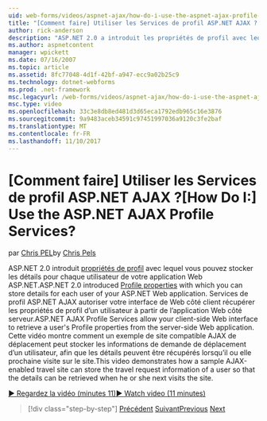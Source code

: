 ```yaml
---
uid: web-forms/videos/aspnet-ajax/how-do-i-use-the-aspnet-ajax-profile-services
title: "[Comment faire] Utiliser les Services de profil ASP.NET AJAX ? | Microsoft Docs"
author: rick-anderson
description: "ASP.NET 2.0 a introduit les propriétés de profil avec lequel vous pouvez stocker les détails pour chaque utilisateur de votre application Web ASP.NET. Autoriser les Services de profil ASP.NET AJAX..."
ms.author: aspnetcontent
manager: wpickett
ms.date: 07/16/2007
ms.topic: article
ms.assetid: 8fc77048-4d1f-42bf-a947-ecc9a02b25c9
ms.technology: dotnet-webforms
ms.prod: .net-framework
msc.legacyurl: /web-forms/videos/aspnet-ajax/how-do-i-use-the-aspnet-ajax-profile-services
msc.type: video
ms.openlocfilehash: 33c3e8db8ed481d3d65eca1792edb965c16e3876
ms.sourcegitcommit: 9a9483aceb34591c97451997036a9120c3fe2baf
ms.translationtype: MT
ms.contentlocale: fr-FR
ms.lasthandoff: 11/10/2017
---
```

<a name="how-do-i-use-the-aspnet-ajax-profile-services"></a><span data-ttu-id="af4d3-105">[Comment faire] Utiliser les Services de profil ASP.NET AJAX ?</span><span class="sxs-lookup"><span data-stu-id="af4d3-105">[How Do I:] Use the ASP.NET AJAX Profile Services?</span></span>
====================
<span data-ttu-id="af4d3-106">par [Chris PEL](https://twitter.com/chrispels)</span><span class="sxs-lookup"><span data-stu-id="af4d3-106">by [Chris Pels](https://twitter.com/chrispels)</span></span>

<span data-ttu-id="af4d3-107">ASP.NET 2.0 introduit [propriétés de profil](https://msdn.microsoft.com/en-us/library/at64shx3.aspx) avec lequel vous pouvez stocker les détails pour chaque utilisateur de votre application Web ASP.NET.</span><span class="sxs-lookup"><span data-stu-id="af4d3-107">ASP.NET 2.0 introduced [Profile properties](https://msdn.microsoft.com/en-us/library/at64shx3.aspx) with which you can store details for each user of your ASP.NET Web application.</span></span> <span data-ttu-id="af4d3-108">Services de profil ASP.NET AJAX autoriser votre interface de Web côté client récupérer les propriétés de profil d’un utilisateur à partir de l’application Web côté serveur.</span><span class="sxs-lookup"><span data-stu-id="af4d3-108">ASP.NET AJAX Profile Services allow your client-side Web interface to retrieve a user's Profile properties from the server-side Web application.</span></span> <span data-ttu-id="af4d3-109">Cette vidéo montre comment un exemple de site compatible AJAX de déplacement peut stocker les informations de demande de déplacement d’un utilisateur, afin que les détails peuvent être récupérés lorsqu’il ou elle prochaine visite sur le site.</span><span class="sxs-lookup"><span data-stu-id="af4d3-109">This video demonstrates how a sample AJAX-enabled travel site can store the travel request information of a user so that the details can be retrieved when he or she next visits the site.</span></span>

[<span data-ttu-id="af4d3-110">&#9654; Regardez la vidéo (minutes 11)</span><span class="sxs-lookup"><span data-stu-id="af4d3-110">&#9654; Watch video (11 minutes)</span></span>](https://channel9.msdn.com/Blogs/ASP-NET-Site-Videos/how-do-i-use-the-aspnet-ajax-profile-services)

>[!div class="step-by-step"]
<span data-ttu-id="af4d3-111">[Précédent](how-do-i-use-other-javascript-user-interface-libraries-with-aspnet-ajax.md)
[Suivant](how-do-i-debug-aspnet-ajax-applications-using-visual-studio-2005.md)</span><span class="sxs-lookup"><span data-stu-id="af4d3-111">[Previous](how-do-i-use-other-javascript-user-interface-libraries-with-aspnet-ajax.md)
[Next](how-do-i-debug-aspnet-ajax-applications-using-visual-studio-2005.md)</span></span>
